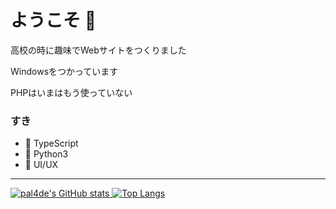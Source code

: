 # ようこそ 👋

高校の時に趣味でWebサイトをつくりました

Windowsをつかっています

PHPはいまはもう使っていない

### すき
- 🌃 TypeScript
- 🐍 Python3
- 📐 UI/UX

---

[![pal4de's GitHub stats](https://github-readme-stats.vercel.app/api?username=pal4de&count_private=true) ![Top Langs](https://github-readme-stats.vercel.app/api/top-langs/?username=pal4de&layout=compact)](https://github.com/anuraghazra/github-readme-stats)
